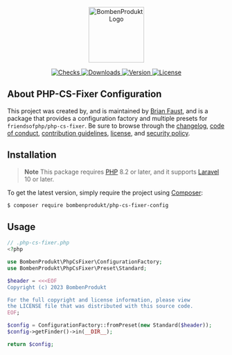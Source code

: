 <p align="center">
    <a href="https://bombenprodukt.com" target="_blank">
        <img src="https://raw.githubusercontent.com/faustbrian/assets/main/logo-text.svg" width="128" alt="BombenProdukt Logo" />
    </a>
</p>

<p align="center">
    <a href="https://github.com/faustbrian/php-cs-fixer-config/actions">
        <img src="https://badge.sh/github/check-runs/BombenProdukt/php-cs-fixer-config" alt="Checks" />
    </a>
    <a href="https://packagist.org/packages/bombenprodukt/php-cs-fixer-config">
        <img src="https://badge.sh/packagist/downloads/BombenProdukt/php-cs-fixer-config" alt="Downloads" />
    </a>
    <a href="https://packagist.org/packages/bombenprodukt/php-cs-fixer-config">
        <img src="https://badge.sh/packagist/version/BombenProdukt/php-cs-fixer-config" alt="Version" />
    </a>
    <a href="https://packagist.org/packages/bombenprodukt/php-cs-fixer-config">
        <img src="https://badge.sh/packagist/license/BombenProdukt/php-cs-fixer-config" alt="License" />
    </a>
</p>

## About PHP-CS-Fixer Configuration

This project was created by, and is maintained by [Brian Faust](https://github.com/faustbrian), and is a package that provides a configuration factory and multiple presets for `friendsofphp/php-cs-fixer`. Be sure to browse through the [changelog](CHANGELOG.md), [code of conduct](.github/CODE_OF_CONDUCT.md), [contribution guidelines](.github/CONTRIBUTING.md), [license](LICENSE), and [security policy](.github/SECURITY.md).

## Installation

> **Note**
> This package requires [PHP](https://www.php.net/) 8.2 or later, and it supports [Laravel](https://laravel.com/) 10 or later.

To get the latest version, simply require the project using [Composer](https://getcomposer.org/):

```bash
$ composer require bombenprodukt/php-cs-fixer-config
```

## Usage

```php
// .php-cs-fixer.php
<?php

use BombenProdukt\PhpCsFixer\ConfigurationFactory;
use BombenProdukt\PhpCsFixer\Preset\Standard;

$header = <<<EOF
Copyright (c) 2023 BombenProdukt

For the full copyright and license information, please view
the LICENSE file that was distributed with this source code.
EOF;

$config = ConfigurationFactory::fromPreset(new Standard($header));
$config->getFinder()->in(__DIR__);

return $config;
```
